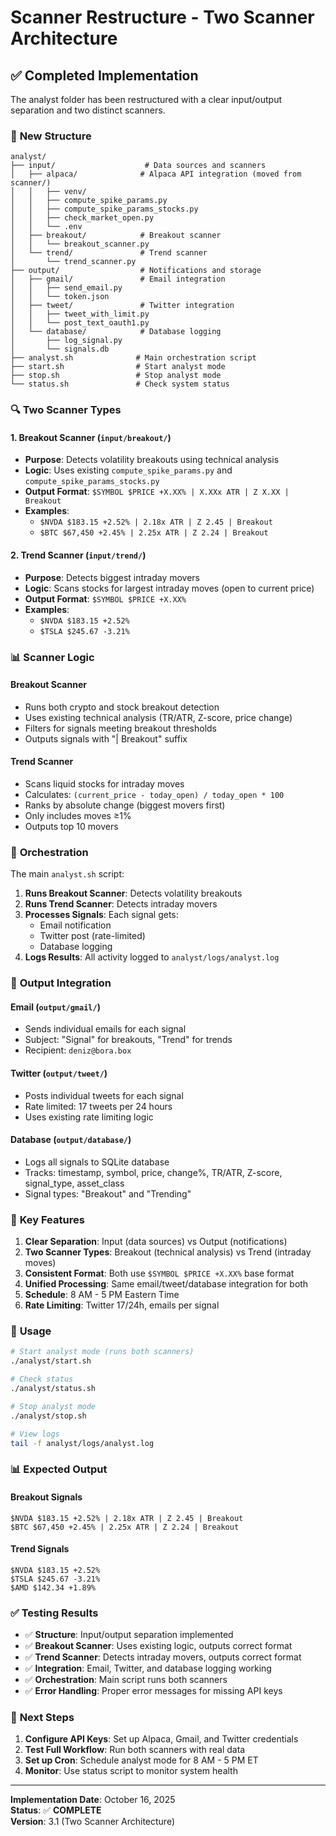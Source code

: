 # Scanner Restructure - Two Scanner Architecture

## ✅ **Completed Implementation**

The analyst folder has been restructured with a clear input/output separation and two distinct scanners.

### 🎯 **New Structure**

```
analyst/
├── input/                    # Data sources and scanners
│   ├── alpaca/              # Alpaca API integration (moved from scanner/)
│   │   ├── venv/
│   │   ├── compute_spike_params.py
│   │   ├── compute_spike_params_stocks.py
│   │   ├── check_market_open.py
│   │   └── .env
│   ├── breakout/            # Breakout scanner
│   │   └── breakout_scanner.py
│   └── trend/               # Trend scanner
│       └── trend_scanner.py
├── output/                  # Notifications and storage
│   ├── gmail/               # Email integration
│   │   ├── send_email.py
│   │   └── token.json
│   ├── tweet/               # Twitter integration
│   │   ├── tweet_with_limit.py
│   │   └── post_text_oauth1.py
│   └── database/            # Database logging
│       ├── log_signal.py
│       └── signals.db
├── analyst.sh              # Main orchestration script
├── start.sh                # Start analyst mode
├── stop.sh                 # Stop analyst mode
└── status.sh               # Check system status
```

### 🔍 **Two Scanner Types**

#### **1. Breakout Scanner** (`input/breakout/`)
- **Purpose**: Detects volatility breakouts using technical analysis
- **Logic**: Uses existing `compute_spike_params.py` and `compute_spike_params_stocks.py`
- **Output Format**: `$SYMBOL $PRICE +X.XX% | X.XXx ATR | Z X.XX | Breakout`
- **Examples**:
  - `$NVDA $183.15 +2.52% | 2.18x ATR | Z 2.45 | Breakout`
  - `$BTC $67,450 +2.45% | 2.25x ATR | Z 2.24 | Breakout`

#### **2. Trend Scanner** (`input/trend/`)
- **Purpose**: Detects biggest intraday movers
- **Logic**: Scans stocks for largest intraday moves (open to current price)
- **Output Format**: `$SYMBOL $PRICE +X.XX%`
- **Examples**:
  - `$NVDA $183.15 +2.52%`
  - `$TSLA $245.67 -3.21%`

### 📊 **Scanner Logic**

#### **Breakout Scanner**
- Runs both crypto and stock breakout detection
- Uses existing technical analysis (TR/ATR, Z-score, price change)
- Filters for signals meeting breakout thresholds
- Outputs signals with "| Breakout" suffix

#### **Trend Scanner**
- Scans liquid stocks for intraday moves
- Calculates: `(current_price - today_open) / today_open * 100`
- Ranks by absolute change (biggest movers first)
- Only includes moves ≥1%
- Outputs top 10 movers

### 🔄 **Orchestration**

The main `analyst.sh` script:
1. **Runs Breakout Scanner**: Detects volatility breakouts
2. **Runs Trend Scanner**: Detects intraday movers
3. **Processes Signals**: Each signal gets:
   - Email notification
   - Twitter post (rate-limited)
   - Database logging
4. **Logs Results**: All activity logged to `analyst/logs/analyst.log`

### 📱 **Output Integration**

#### **Email** (`output/gmail/`)
- Sends individual emails for each signal
- Subject: "Signal" for breakouts, "Trend" for trends
- Recipient: `deniz@bora.box`

#### **Twitter** (`output/tweet/`)
- Posts individual tweets for each signal
- Rate limited: 17 tweets per 24 hours
- Uses existing rate limiting logic

#### **Database** (`output/database/`)
- Logs all signals to SQLite database
- Tracks: timestamp, symbol, price, change%, TR/ATR, Z-score, signal_type, asset_class
- Signal types: "Breakout" and "Trending"

### 🎯 **Key Features**

1. **Clear Separation**: Input (data sources) vs Output (notifications)
2. **Two Scanner Types**: Breakout (technical analysis) vs Trend (intraday moves)
3. **Consistent Format**: Both use `$SYMBOL $PRICE +X.XX%` base format
4. **Unified Processing**: Same email/tweet/database integration for both
5. **Schedule**: 8 AM - 5 PM Eastern Time
6. **Rate Limiting**: Twitter 17/24h, emails per signal

### 🚀 **Usage**

```bash
# Start analyst mode (runs both scanners)
./analyst/start.sh

# Check status
./analyst/status.sh

# Stop analyst mode
./analyst/stop.sh

# View logs
tail -f analyst/logs/analyst.log
```

### 📊 **Expected Output**

#### **Breakout Signals**
```
$NVDA $183.15 +2.52% | 2.18x ATR | Z 2.45 | Breakout
$BTC $67,450 +2.45% | 2.25x ATR | Z 2.24 | Breakout
```

#### **Trend Signals**
```
$NVDA $183.15 +2.52%
$TSLA $245.67 -3.21%
$AMD $142.34 +1.89%
```

### ✅ **Testing Results**

- ✅ **Structure**: Input/output separation implemented
- ✅ **Breakout Scanner**: Uses existing logic, outputs correct format
- ✅ **Trend Scanner**: Detects intraday movers, outputs correct format
- ✅ **Integration**: Email, Twitter, and database logging working
- ✅ **Orchestration**: Main script runs both scanners
- ✅ **Error Handling**: Proper error messages for missing API keys

### 🔧 **Next Steps**

1. **Configure API Keys**: Set up Alpaca, Gmail, and Twitter credentials
2. **Test Full Workflow**: Run both scanners with real data
3. **Set up Cron**: Schedule analyst mode for 8 AM - 5 PM ET
4. **Monitor**: Use status script to monitor system health

---

**Implementation Date**: October 16, 2025  
**Status**: ✅ **COMPLETE**  
**Version**: 3.1 (Two Scanner Architecture)
